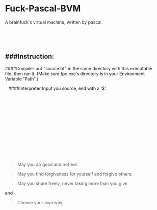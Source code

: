 # Fuck-Pascal-BVM

A brainfuck's virtual machine, written by pascal.

&ensp;

&ensp;

###Instruction:
------------------------------
####Compiler
put "source.bf" in the same directory with this executable file, then run it. (Make sure fpc.exe's directory is in your Environment Variable "Path".)

&ensp;
####Interpreter
Input you source, end with a '$'.


&ensp;

&ensp;

&ensp;

&ensp;

&ensp;

&ensp;

&ensp;
>May you do good and not evil.

>May you find forgiveness for yourself and forgive others.

>May you share freely, never taking more than you give.
 
and

>Choose your own way.
